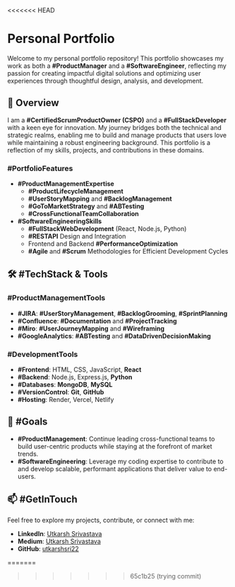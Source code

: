 <<<<<<< HEAD
# Personal Portfolio

Welcome to my personal portfolio repository! This portfolio showcases my work as both a **#ProductManager** and a **#SoftwareEngineer**, reflecting my passion for creating impactful digital solutions and optimizing user experiences through thoughtful design, analysis, and development.

## 🚀 Overview

I am a **#CertifiedScrumProductOwner (CSPO)** and a **#FullStackDeveloper** with a keen eye for innovation. My journey bridges both the technical and strategic realms, enabling me to build and manage products that users love while maintaining a robust engineering background. This portfolio is a reflection of my skills, projects, and contributions in these domains.

### **#PortfolioFeatures**
- **#ProductManagementExpertise**
  - **#ProductLifecycleManagement**
  - **#UserStoryMapping** and **#BacklogManagement**
  - **#GoToMarketStrategy** and **#ABTesting**
  - **#CrossFunctionalTeamCollaboration**
- **#SoftwareEngineeringSkills**
  - **#FullStackWebDevelopment** (React, Node.js, Python)
  - **#RESTAPI** Design and Integration
  - Frontend and Backend **#PerformanceOptimization**
  - **#Agile** and **#Scrum** Methodologies for Efficient Development Cycles


## 🛠️ **#TechStack & Tools**

### **#ProductManagementTools**
- **#JIRA**: **#UserStoryManagement**, **#BacklogGrooming**, **#SprintPlanning**
- **#Confluence**: **#Documentation** and **#ProjectTracking**
- **#Miro**: **#UserJourneyMapping** and **#Wireframing**
- **#GoogleAnalytics**: **#ABTesting** and **#DataDrivenDecisionMaking**

### **#DevelopmentTools**
- **#Frontend**: HTML, CSS, JavaScript, **React**
- **#Backend**: Node.js, Express.js, **Python**
- **#Databases**: **MongoDB**, **MySQL**
- **#VersionControl**: **Git**, **GitHub**
- **#Hosting**: Render, Vercel, Netlify

## 🎯 **#Goals**
- **#ProductManagement**: Continue leading cross-functional teams to build user-centric products while staying at the forefront of market trends.
- **#SoftwareEngineering**: Leverage my coding expertise to contribute to and develop scalable, performant applications that deliver value to end-users.


## 📫 **#GetInTouch**

Feel free to explore my projects, contribute, or connect with me:

- **LinkedIn**: [Utkarsh Srivastava](https://www.linkedin.com/in/utkarshsri)
- **Medium**: [Utkarsh Srivastava](https://medium.com/@utkarsh.srivastava)
- **GitHub**: [utkarshsri22](https://github.com/utkarshsri22)

=======
>>>>>>> 65c1b25 (trying commit)
